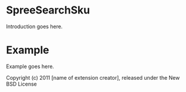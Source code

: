 SpreeSearchSku
==============

Introduction goes here.


Example
=======

Example goes here.


Copyright (c) 2011 [name of extension creator], released under the New BSD License
